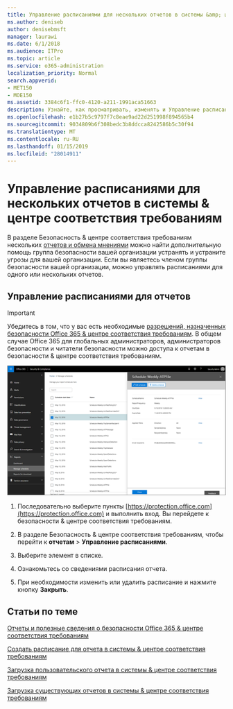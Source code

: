 ```yaml
---
title: Управление расписаниями для нескольких отчетов в системы &amp; центре соответствия требованиям
ms.author: deniseb
author: denisebmsft
manager: laurawi
ms.date: 6/1/2018
ms.audience: ITPro
ms.topic: article
ms.service: o365-administration
localization_priority: Normal
search.appverid:
- MET150
- MOE150
ms.assetid: 3384c6f1-ffc0-4120-a211-1991aca51663
description: Узнайте, как просматривать, изменять и Управление расписаниями для отчетов в системы &amp; центре соответствия требованиям.
ms.openlocfilehash: e1b27b5c9797f7c8eae9ad22d251998f894565b4
ms.sourcegitcommit: 9034809b6f308bedc3b8ddcca8242586b5c30f94
ms.translationtype: MT
ms.contentlocale: ru-RU
ms.lasthandoff: 01/15/2019
ms.locfileid: "28014911"
---
```

# <a name="manage-schedules-for-multiple-reports-in-the-security-amp-compliance-center"></a>Управление расписаниями для нескольких отчетов в системы &amp; центре соответствия требованиям

В разделе Безопасность &amp; центре соответствия требованиям нескольких [отчетов и обмена мнениями](reports-and-insights-in-security-and-compliance.md) можно найти дополнительную помощь группа безопасности вашей организации устранять и устраните угрозы для вашей организации. Если вы являетесь членом группы безопасности вашей организации, можно управлять расписаниями для одного или нескольких отчетов. 
  
## <a name="manage-schedules-for-reports"></a>Управление расписаниями для отчетов

> [!IMPORTANT]
> Убедитесь в том, что у вас есть необходимые [разрешений, назначенных безопасности Office 365 &amp; центре соответствия требованиям](permissions-in-the-security-and-compliance-center.md). В общем случае Office 365 для глобальных администраторов, администраторов безопасности и читатели безопасности можно доступа к отчетам в безопасности &amp; центре соответствия требованиям. 
  
![В разделе Безопасность &amp; центре соответствия требованиям, выберите отчеты о \> Управление расписаниями](media/efa5e2f9-bf73-4f85-acea-f1ca7e2bca5e.png)

1. Последовательно выберите пункты [https://protection.office.com](https://protection.office.com) и выполнить вход. Вы перейдете к безопасности & центре соответствия требованиям.

2. В разделе Безопасность &amp; центре соответствия требованиям, чтобы перейти к **отчетам** \> **Управление расписаниями**.
    
3. Выберите элемент в списке.
    
4. Ознакомьтесь со сведениями расписания отчета.
    
5. При необходимости изменить или удалить расписание и нажмите кнопку **Закрыть**.
    
## <a name="related-topics"></a>Статьи по теме

[Отчеты и полезные сведения о безопасности Office 365 &amp; центре соответствия требованиям](reports-and-insights-in-security-and-compliance.md)
  
[Создать расписание для отчета в системы &amp; центре соответствия требованиям](create-a-schedule-for-a-report.md)
  
[Загрузка пользовательского отчета в системы &amp; центре соответствия требованиям](set-up-and-download-a-custom-report.md)
  
[Загрузка существующих отчетов в системы &amp; центре соответствия требованиям](download-existing-reports.md)
  

